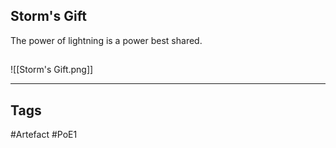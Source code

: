 ## Storm's Gift
The power of lightning is a power best shared.
##
![[Storm's Gift.png]]

---
## Tags
#Artefact
#PoE1